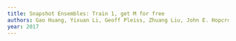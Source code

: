 ```yaml
---
title: Snapshot Ensembles: Train 1, get M for free
authors: Gao Huang, Yixuan Li, Geoff Pleiss, Zhuang Liu, John E. Hopcroft, Kilian Q. Weinberger
year: 2017
---
```


